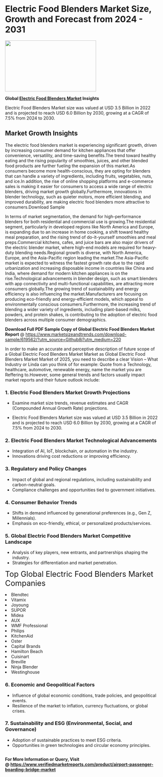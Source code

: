 <H1>Electric Food Blenders Market Size, Growth and Forecast from 2024 - 2031</H1><img class="aligncenter size-medium wp-image-584254" src="https://thirdeyenews.in/wp-content/uploads/2024/09/Global-Market-Research-300x168.jpeg" alt="" width="300" height="168" /><p><strong>Global&nbsp;<a href="https://www.marketsizeandtrends.com/download-sample/619562/?utm_source=Github8j?utm_medium=220">Electric Food Blenders Market</a> Insights</strong></p><p>Electric Food Blenders Market size was valued at USD 3.5 Billion in 2022 and is projected to reach USD 6.0 Billion by 2030, growing at a CAGR of 7.5% from 2024 to 2030.</p><p><h2>Market Growth Insights</h2> <p>The electric food blenders market is experiencing significant growth, driven by increasing consumer demand for kitchen appliances that offer convenience, versatility, and time-saving benefits.The trend toward healthy eating and the rising popularity of smoothies, juices, and other blended food products are further fueling the expansion of this market.As consumers become more health-conscious, they are opting for blenders that can handle a variety of ingredients, including fruits, vegetables, nuts, and ice.In addition, the rise of online shopping platforms and e-commerce sales is making it easier for consumers to access a wide range of electric blenders, driving market growth globally.Furthermore, innovations in blender technology, such as quieter motors, more efficient blending, and improved durability, are making electric food blenders more attractive to consumers.Download Sample</p> <p>In terms of market segmentation, the demand for high-performance blenders for both residential and commercial use is growing.The residential segment, particularly in developed regions like North America and Europe, is expanding due to an increase in home cooking, a shift toward healthy meal preparation, and the rising trend of do-it-yourself smoothies and meal preps.Commercial kitchens, cafes, and juice bars are also major drivers of the electric blender market, where high-end models are required for heavy-duty blending needs.Regional growth is diverse, with North America, Europe, and the Asia-Pacific region leading the market.The Asia-Pacific market is expected to witness the fastest growth rate due to the rapid urbanization and increasing disposable income in countries like China and India, where demand for modern kitchen appliances is on the rise.Technological advancements in blender design, such as smart blenders with app connectivity and multi-functional capabilities, are attracting more consumers globally.The growing trend of sustainability and energy efficiency is also influencing the market.Manufacturers are focusing on producing eco-friendly and energy-efficient models, which appeal to environmentally conscious consumers.Furthermore, the increasing trend of blending a wider variety of ingredients, including plant-based milks, powders, and protein shakes, is contributing to the adoption of electric food blenders across multiple consumer demographics.</p> <p></p><p><span class=""><strong>Download Full PDF Sample Copy of Global Electric Food Blenders Market Report</strong> @ <a href="https://www.marketsizeandtrends.com/download-sample/619562/?utm_source=Github8j?utm_medium=220" target="_blank">https://www.marketsizeandtrends.com/download-sample/619562/?utm_source=Github8j?utm_medium=220</a></span></p><p>In order to make an accurate and perceptive description of future scope of a Global&nbsp;Electric Food Blenders Market Market as Global&nbsp;Electric Food Blenders Market Market of 2025, you need to describe a clear Vision &ndash; What Industry or Linda can you think of for example: Quote from a Technology, healthcare, automotive, renewable energy, name the market you are Reffering to.However, some general trends and factors usually impact market reports and their future outlook include:</p><h3>1.&nbsp;<strong>Electric Food Blenders Market Growth Projections</strong></h3><ul><li>Examine market size trends, revenue estimates and CAGR (Compounded Annual Growth Rate) projections.</li><li><p>Electric Food Blenders Market size was valued at USD 3.5 Billion in 2022 and is projected to reach USD 6.0 Billion by 2030, growing at a CAGR of 7.5% from 2024 to 2030.</p></li></ul><h3>2.&nbsp;<strong>Electric Food Blenders Market Technological Advancements</strong></h3><ul><li>Integration of AI, IoT, blockchain, or automation in the industry.</li><li>Innovations driving cost reductions or improving efficiency.</li></ul><h3>3.&nbsp;<strong>Regulatory and Policy Changes</strong></h3><ul><li>Impact of global and regional regulations, including sustainability and carbon-neutral goals.</li><li>Compliance challenges and opportunities tied to government initiatives.</li></ul><h3>4.&nbsp;<strong>Consumer Behavior Trends</strong></h3><ul><li>Shifts in demand influenced by generational preferences (e.g., Gen Z, Millennials).</li><li>Emphasis on eco-friendly, ethical, or personalized products/services.</li></ul><h3>5.&nbsp;<strong>Global Electric Food Blenders Market Competitive Landscape</strong></h3><ul><li>Analysis of key players, new entrants, and partnerships shaping the industry.</li><li>Strategies for differentiation and market penetration.</li></ul><p data-pm-slice="1 1 []"><span style="color: inherit; font-family: inherit; font-size: 25px;">Top Global Electric Food Blenders Market Companies</span></p><div class="" data-test-id=""><p><li>Blendtec</li><li> Vitamix</li><li> Joyoung</li><li> SUPOR</li><li> Midea</li><li> AUX</li><li> WMF Professional</li><li> Philips</li><li> KitchenAid</li><li> Oster</li><li> Capital Brands</li><li> Hamilton Beach</li><li> Cuisinart</li><li> Breville</li><li> Ninja Blender</li><li> Westinghouse</li></p></div><h3>6.&nbsp;<strong>Economic and Geopolitical Factors</strong></h3><ul><li>Influence of global economic conditions, trade policies, and geopolitical events.</li><li>Resilience of the market to inflation, currency fluctuations, or global crises.</li></ul><h3>7.&nbsp;<strong>Sustainability and ESG (Environmental, Social, and Governance)</strong></h3><ul><li>Adoption of sustainable practices to meet ESG criteria.</li><li>Opportunities in green technologies and circular economy principles.</li></ul><h2><strong style="font-size: 14px;">For More Information or Query, Visit @&nbsp;</strong><a style="background-color: #ffffff; font-size: 14px;" href="https://www.marketsizeandtrends.com/report/electric-food-blenders-market/" target="_blank">https://www.verifiedmarketreports.com/product/airport-passenger-boarding-bridge-market</a></h2>